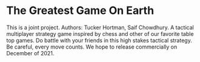 # The Greatest Game On Earth
This is a joint project. Authors: Tucker Hortman, Saif Chowdhury. A tactical multiplayer strategy game inspired by chess and other of our favorite table top games. Do battle with your friends in this high stakes tactical strategy. Be careful, every move counts. 
We hope to release commercially on December of 2021.

